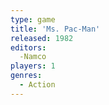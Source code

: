 ```yaml
---
type: game
title: 'Ms. Pac-Man'
released: 1982
editors: 
  -Namco
players: 1
genres:
  - Action
---
```

